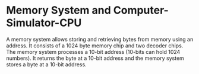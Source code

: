 # Memory System and Computer-Simulator-CPU
 A memory system allows storing and retrieving bytes from memory using an address. 
It consists of a 1024 byte memory chip and two decoder chips.  The memory system processes a 10-bit address (10-bits can hold 1024 numbers). It returns the byte at a 10-bit address and the memory system stores a byte at a 10-bit address. 
 
 
